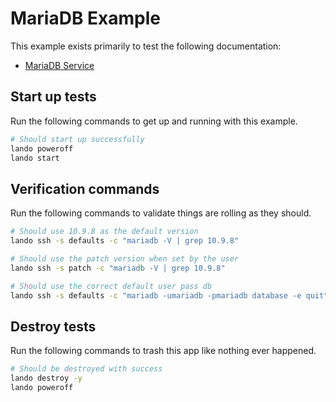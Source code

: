 MariaDB Example
===============

This example exists primarily to test the following documentation:

* [MariaDB Service](https://docs.devwithlando.io/tutorials/mariadb.html)

Start up tests
--------------

Run the following commands to get up and running with this example.

```bash
# Should start up successfully
lando poweroff
lando start
```

Verification commands
---------------------

Run the following commands to validate things are rolling as they should.

```bash
# Should use 10.9.8 as the default version
lando ssh -s defaults -c "mariadb -V | grep 10.9.8"

# Should use the patch version when set by the user
lando ssh -s patch -c "mariadb -V | grep 10.9.8"

# Should use the correct default user pass db
lando ssh -s defaults -c "mariadb -umariadb -pmariadb database -e quit"
```

Destroy tests
-------------

Run the following commands to trash this app like nothing ever happened.

```bash
# Should be destroyed with success
lando destroy -y
lando poweroff
```
